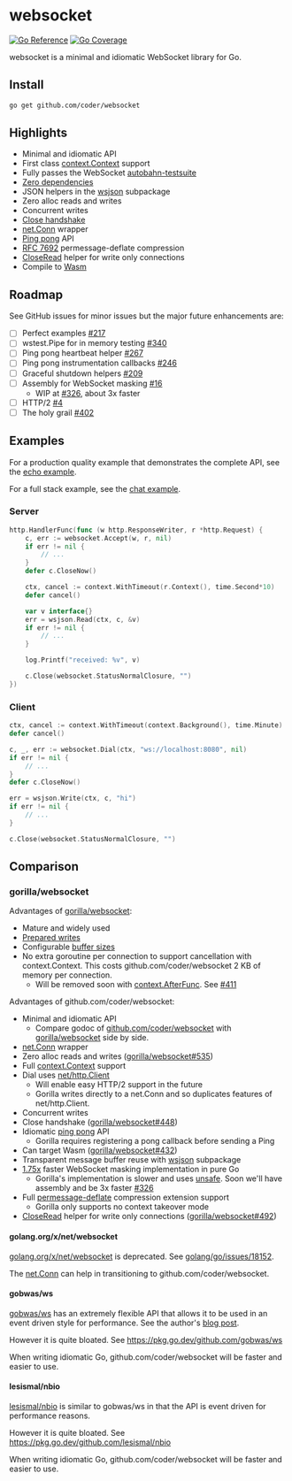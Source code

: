 # websocket

[![Go Reference](https://pkg.go.dev/badge/github.com/coder/websocket.svg)](https://pkg.go.dev/github.com/coder/websocket)
[![Go Coverage](https://img.shields.io/badge/coverage-91%25-success)](https://github.com/coder/websocket/coverage.html)

websocket is a minimal and idiomatic WebSocket library for Go.

## Install

```sh
go get github.com/coder/websocket
```

## Highlights

- Minimal and idiomatic API
- First class [context.Context](https://blog.golang.org/context) support
- Fully passes the WebSocket [autobahn-testsuite](https://github.com/crossbario/autobahn-testsuite)
- [Zero dependencies](https://pkg.go.dev/github.com/coder/websocket?tab=imports)
- JSON helpers in the [wsjson](https://pkg.go.dev/github.com/coder/websocket/wsjson) subpackage
- Zero alloc reads and writes
- Concurrent writes
- [Close handshake](https://pkg.go.dev/github.com/coder/websocket#Conn.Close)
- [net.Conn](https://pkg.go.dev/github.com/coder/websocket#NetConn) wrapper
- [Ping pong](https://pkg.go.dev/github.com/coder/websocket#Conn.Ping) API
- [RFC 7692](https://tools.ietf.org/html/rfc7692) permessage-deflate compression
- [CloseRead](https://pkg.go.dev/github.com/coder/websocket#Conn.CloseRead) helper for write only connections
- Compile to [Wasm](https://pkg.go.dev/github.com/coder/websocket#hdr-Wasm)

## Roadmap

See GitHub issues for minor issues but the major future enhancements are:

- [ ] Perfect examples [#217](https://github.com/nhooyr/websocket/issues/217)
- [ ] wstest.Pipe for in memory testing [#340](https://github.com/nhooyr/websocket/issues/340)
- [ ] Ping pong heartbeat helper [#267](https://github.com/nhooyr/websocket/issues/267)
- [ ] Ping pong instrumentation callbacks [#246](https://github.com/nhooyr/websocket/issues/246)
- [ ] Graceful shutdown helpers [#209](https://github.com/nhooyr/websocket/issues/209)
- [ ] Assembly for WebSocket masking [#16](https://github.com/nhooyr/websocket/issues/16)
  - WIP at [#326](https://github.com/nhooyr/websocket/pull/326), about 3x faster
- [ ] HTTP/2 [#4](https://github.com/nhooyr/websocket/issues/4)
- [ ] The holy grail [#402](https://github.com/nhooyr/websocket/issues/402)

## Examples

For a production quality example that demonstrates the complete API, see the
[echo example](./internal/examples/echo).

For a full stack example, see the [chat example](./internal/examples/chat).

### Server

```go
http.HandlerFunc(func (w http.ResponseWriter, r *http.Request) {
	c, err := websocket.Accept(w, r, nil)
	if err != nil {
		// ...
	}
	defer c.CloseNow()

	ctx, cancel := context.WithTimeout(r.Context(), time.Second*10)
	defer cancel()

	var v interface{}
	err = wsjson.Read(ctx, c, &v)
	if err != nil {
		// ...
	}

	log.Printf("received: %v", v)

	c.Close(websocket.StatusNormalClosure, "")
})
```

### Client

```go
ctx, cancel := context.WithTimeout(context.Background(), time.Minute)
defer cancel()

c, _, err := websocket.Dial(ctx, "ws://localhost:8080", nil)
if err != nil {
	// ...
}
defer c.CloseNow()

err = wsjson.Write(ctx, c, "hi")
if err != nil {
	// ...
}

c.Close(websocket.StatusNormalClosure, "")
```

## Comparison

### gorilla/websocket

Advantages of [gorilla/websocket](https://github.com/gorilla/websocket):

- Mature and widely used
- [Prepared writes](https://pkg.go.dev/github.com/gorilla/websocket#PreparedMessage)
- Configurable [buffer sizes](https://pkg.go.dev/github.com/gorilla/websocket#hdr-Buffers)
- No extra goroutine per connection to support cancellation with context.Context. This costs github.com/coder/websocket 2 KB of memory per connection.
  - Will be removed soon with [context.AfterFunc](https://github.com/golang/go/issues/57928). See [#411](https://github.com/nhooyr/websocket/issues/411)

Advantages of github.com/coder/websocket:

- Minimal and idiomatic API
  - Compare godoc of [github.com/coder/websocket](https://pkg.go.dev/github.com/coder/websocket) with [gorilla/websocket](https://pkg.go.dev/github.com/gorilla/websocket) side by side.
- [net.Conn](https://pkg.go.dev/github.com/coder/websocket#NetConn) wrapper
- Zero alloc reads and writes ([gorilla/websocket#535](https://github.com/gorilla/websocket/issues/535))
- Full [context.Context](https://blog.golang.org/context) support
- Dial uses [net/http.Client](https://golang.org/pkg/net/http/#Client)
  - Will enable easy HTTP/2 support in the future
  - Gorilla writes directly to a net.Conn and so duplicates features of net/http.Client.
- Concurrent writes
- Close handshake ([gorilla/websocket#448](https://github.com/gorilla/websocket/issues/448))
- Idiomatic [ping pong](https://pkg.go.dev/github.com/coder/websocket#Conn.Ping) API
  - Gorilla requires registering a pong callback before sending a Ping
- Can target Wasm ([gorilla/websocket#432](https://github.com/gorilla/websocket/issues/432))
- Transparent message buffer reuse with [wsjson](https://pkg.go.dev/github.com/coder/websocket/wsjson) subpackage
- [1.75x](https://github.com/nhooyr/websocket/releases/tag/v1.7.4) faster WebSocket masking implementation in pure Go
  - Gorilla's implementation is slower and uses [unsafe](https://golang.org/pkg/unsafe/).
    Soon we'll have assembly and be 3x faster [#326](https://github.com/nhooyr/websocket/pull/326)
- Full [permessage-deflate](https://tools.ietf.org/html/rfc7692) compression extension support
  - Gorilla only supports no context takeover mode
- [CloseRead](https://pkg.go.dev/github.com/coder/websocket#Conn.CloseRead) helper for write only connections ([gorilla/websocket#492](https://github.com/gorilla/websocket/issues/492))

#### golang.org/x/net/websocket

[golang.org/x/net/websocket](https://pkg.go.dev/golang.org/x/net/websocket) is deprecated.
See [golang/go/issues/18152](https://github.com/golang/go/issues/18152).

The [net.Conn](https://pkg.go.dev/github.com/coder/websocket#NetConn) can help in transitioning
to github.com/coder/websocket.

#### gobwas/ws

[gobwas/ws](https://github.com/gobwas/ws) has an extremely flexible API that allows it to be used
in an event driven style for performance. See the author's [blog post](https://medium.freecodecamp.org/million-websockets-and-go-cc58418460bb).

However it is quite bloated. See https://pkg.go.dev/github.com/gobwas/ws

When writing idiomatic Go, github.com/coder/websocket will be faster and easier to use.

#### lesismal/nbio

[lesismal/nbio](https://github.com/lesismal/nbio) is similar to gobwas/ws in that the API is
event driven for performance reasons.

However it is quite bloated. See https://pkg.go.dev/github.com/lesismal/nbio

When writing idiomatic Go, github.com/coder/websocket will be faster and easier to use.

